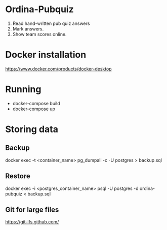 # Ordina-Pubquiz

1. Read hand-written pub quiz answers
2. Mark answers. 
3. Show team scores online.

# Docker installation
https://www.docker.com/products/docker-desktop

# Running
* docker-compose build
* docker-compose up

# Storing data

## Backup
docker exec -t <container_name> pg_dumpall -c -U postgres > backup.sql


## Restore
docker exec -i <postgres_container_name> psql -U postgres -d ordina-pubquiz < backup.sql

## Git for large files
https://git-lfs.github.com/